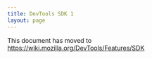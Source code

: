 ```yaml
---
title: DevTools SDK 1
layout: page
---
```


This document has moved to https://wiki.mozilla.org/DevTools/Features/SDK